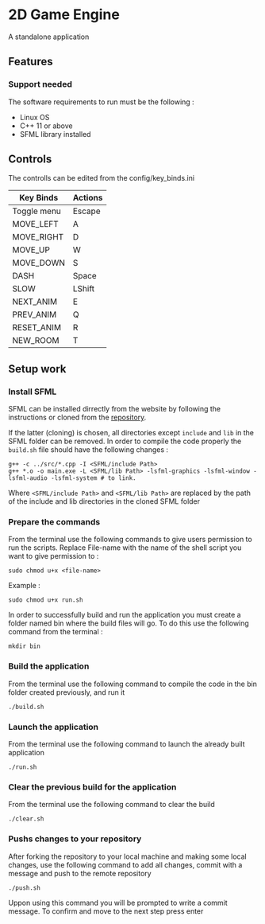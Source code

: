 # 2D Game Engine

A standalone application

## Features

### Support needed

The software requirements to run must be the following :

- Linux OS 
- C++ 11 or above
- SFML library installed

## Controls

The controlls can be edited from the config/key_binds.ini

Key Binds | Actions 
------------ | ------------- 
Toggle menu | Escape  
MOVE_LEFT   | A
MOVE_RIGHT  | D
MOVE_UP     | W
MOVE_DOWN   | S
DASH        | Space
SLOW        | LShift
NEXT_ANIM   | E
PREV_ANIM   | Q
RESET_ANIM  | R
NEW_ROOM    | T


## Setup work

### Install SFML

SFML can be installed dirrectly from the website by following the instructions or cloned from the [repository](https://github.com/SeptimiuPop/2D-Game-Engine/tree/main/External/SFML).

If the latter (cloning) is chosen, all directories except `include` and `lib` in the SFML folder can be removed. In order to compile the code properly the `build.sh` file should have the following changes :

```
g++ -c ../src/*.cpp -I <SFML/include Path>
g++ *.o -o main.exe -L <SFML/lib Path> -lsfml-graphics -lsfml-window -lsfml-audio -lsfml-system # to link.
```

Where `<SFML/include Path>` and `<SFML/lib Path>` are replaced by the path of the include and lib directories in the cloned SFML folder


### Prepare the commands

From the terminal use the following commands to give users permission to run the scripts. Replace File-name with the name of the shell script you want to give permission to :

```properties
sudo chmod u+x <file-name>
```  
Example :

```properties
sudo chmod u+x run.sh
```  
In order to successfully build and run the application you must create a folder named bin where the build files will go. To do this use the following command from the terminal :

```properties
mkdir bin
```  

### Build the application
From the terminal use the following command to compile the code in the bin folder created previously, and run it

```properties
./build.sh
```  

### Launch the application

From the terminal use the following command to launch the already built application

```properties
./run.sh
```  

### Clear the previous build for the application

From the terminal use the following command to clear the build

```properties
./clear.sh
```
### Pushs changes to your repository

After forking the repository to your local machine and making some local changes, use the following command to add all changes, commit with a message and push to the remote repository 

```properties
./push.sh
```

Uppon using this command you will be prompted to write a commit message. To confirm and move to the next step press enter
